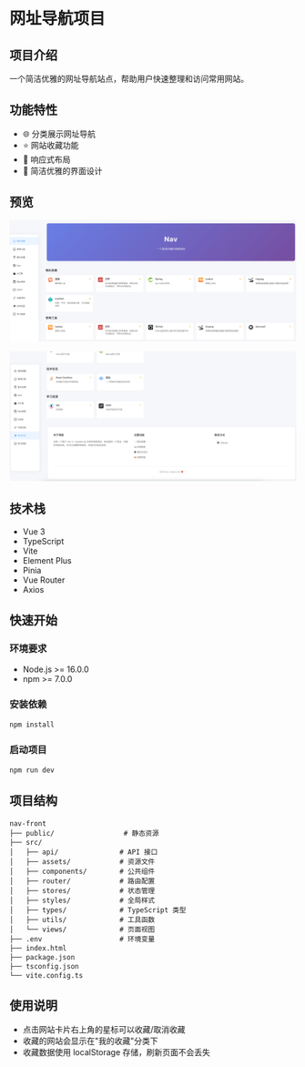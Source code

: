 # 网址导航项目

## 项目介绍
一个简洁优雅的网址导航站点，帮助用户快速整理和访问常用网站。

## 功能特性
- 🌐 分类展示网址导航
- ⭐️ 网站收藏功能
- 📱 响应式布局
- 🎨 简洁优雅的界面设计

## 预览

![用户端](./images/用户端.png)

![用户端截图](./images/用户端2.png)

## 技术栈
- Vue 3
- TypeScript
- Vite
- Element Plus
- Pinia
- Vue Router
- Axios

## 快速开始

### 环境要求
- Node.js >= 16.0.0
- npm >= 7.0.0

### 安装依赖

```bash
npm install
```

### 启动项目
```bash
npm run dev
```

## 项目结构

```
nav-front
├── public/                 # 静态资源
├── src/
│   ├── api/               # API 接口
│   ├── assets/            # 资源文件
│   ├── components/        # 公共组件
│   ├── router/            # 路由配置
│   ├── stores/            # 状态管理
│   ├── styles/            # 全局样式
│   ├── types/             # TypeScript 类型
│   ├── utils/             # 工具函数
│   └── views/             # 页面视图
├── .env                   # 环境变量
├── index.html
├── package.json
├── tsconfig.json
└── vite.config.ts
```

## 使用说明

- 点击网站卡片右上角的星标可以收藏/取消收藏
- 收藏的网站会显示在"我的收藏"分类下
- 收藏数据使用 localStorage 存储，刷新页面不会丢失
